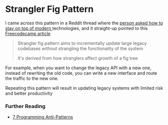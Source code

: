 # Strangler Fig Pattern

I came across this pattern in a Reddit thread where the [person asked how to stay on top of modern ](https://www.reddit.com/r/ExperiencedDevs/comments/w71nh2/how\_to\_keep\_up\_modern\_dev\_skills/)technologies, and it straight-up pointed to this [Freecodecamp article](https://www.freecodecamp.org/news/what-is-the-strangler-pattern-in-software-development/amp/)

> Strangler fig pattern aims to incrementally update large legacy codebases without strangling the functionality of the system
>
> It's derived from how stranglers affect growth of a fig tree

For example, when you want to change the legacy API with a new one, instead of rewriting the old code, you can write a new interface and route the traffic to the new one.

Repeating this pattern will result in updating legacy systems with limited risk and better productivity

### Further Reading

* [7 Programming Anti-Patterns](https://thelearning.dev/7-programming-anti-patterns)
